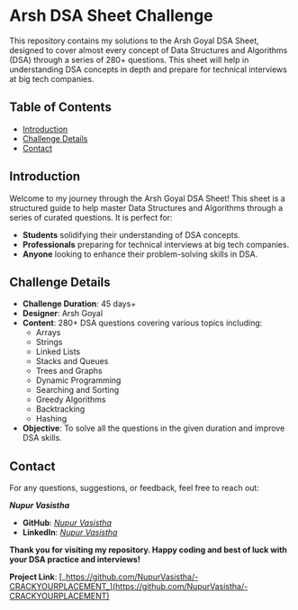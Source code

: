 # Arsh DSA Sheet Challenge

This repository contains my solutions to the Arsh Goyal DSA Sheet, designed to cover almost every concept of Data Structures and Algorithms (DSA) through a series of 280+ questions. This sheet will help in understanding DSA concepts in depth and prepare for technical interviews at big tech companies.

## Table of Contents

- [Introduction](#introduction)
- [Challenge Details](#challenge-details)
- [Contact](#contact)

## Introduction

Welcome to my journey through the Arsh Goyal DSA Sheet! This sheet is a structured guide to help master Data Structures and Algorithms through a series of curated questions. It is perfect for:

- **Students** solidifying their understanding of DSA concepts.
- **Professionals** preparing for technical interviews at big tech companies.
- **Anyone** looking to enhance their problem-solving skills in DSA.

## Challenge Details

- **Challenge Duration**: 45 days+
- **Designer**: Arsh Goyal
- **Content**: 280+ DSA questions covering various topics including:
  - Arrays
  - Strings
  - Linked Lists
  - Stacks and Queues
  - Trees and Graphs
  - Dynamic Programming
  - Searching and Sorting
  - Greedy Algorithms
  - Backtracking
  - Hashing
- **Objective**: To solve all the questions in the given duration and improve DSA skills.


## Contact

For any questions, suggestions, or feedback, feel free to reach out:

**_Nupur Vasistha_**
- **GitHub**: [_Nupur Vasistha_](https://github.com/NupurVasistha)
- **LinkedIn**: [_Nupur Vasistha_](https://www.linkedin.com/in/nupur-vasistha-aa26a5239/)

**Thank you for visiting my repository. Happy coding and best of luck with your DSA practice and interviews!**

**Project Link**: [_https://github.com/NupurVasistha/-CRACKYOURPLACEMENT_](https://github.com/NupurVasistha/-CRACKYOURPLACEMENT)

